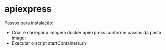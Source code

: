 # apiexpress

Passos para instalação:
* Criar e carregar a imagem docker apiexpress conforme passos da pasta image;
* Executar o script startContainers.sh
